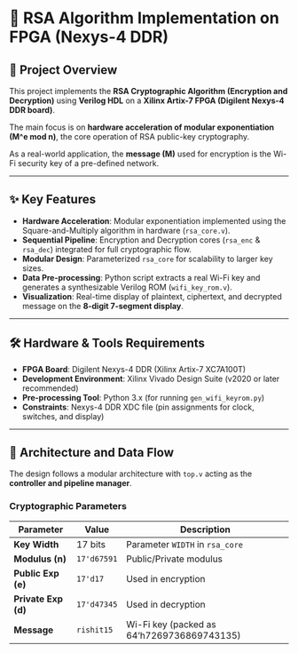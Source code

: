 # 🔐 RSA Algorithm Implementation on FPGA (Nexys-4 DDR)

## 🚀 Project Overview
This project implements the **RSA Cryptographic Algorithm (Encryption and Decryption)** using **Verilog HDL** on a **Xilinx Artix-7 FPGA (Digilent Nexys-4 DDR board)**.  

The main focus is on **hardware acceleration of modular exponentiation (M^e mod n)**, the core operation of RSA public-key cryptography.  

As a real-world application, the **message (M)** used for encryption is the Wi-Fi security key of a pre-defined network.

---

## ✨ Key Features
- **Hardware Acceleration**: Modular exponentiation implemented using the Square-and-Multiply algorithm in hardware (`rsa_core.v`).  
- **Sequential Pipeline**: Encryption and Decryption cores (`rsa_enc` & `rsa_dec`) integrated for full cryptographic flow.  
- **Modular Design**: Parameterized `rsa_core` for scalability to larger key sizes.  
- **Data Pre-processing**: Python script extracts a real Wi-Fi key and generates a synthesizable Verilog ROM (`wifi_key_rom.v`).  
- **Visualization**: Real-time display of plaintext, ciphertext, and decrypted message on the **8-digit 7-segment display**.

---

## 🛠️ Hardware & Tools Requirements
- **FPGA Board**: Digilent Nexys-4 DDR (Xilinx Artix-7 XC7A100T)  
- **Development Environment**: Xilinx Vivado Design Suite (v2020 or later recommended)  
- **Pre-processing Tool**: Python 3.x (for running `gen_wifi_keyrom.py`)  
- **Constraints**: Nexys-4 DDR XDC file (pin assignments for clock, switches, and display)

---

## 🧱 Architecture and Data Flow
The design follows a modular architecture with `top.v` acting as the **controller and pipeline manager**.

### Cryptographic Parameters
| Parameter         | Value                | Description                     |
|-------------------|----------------------|---------------------------------|
| **Key Width**     | 17 bits              | Parameter `WIDTH` in `rsa_core` |
| **Modulus (n)**   | `17'd67591`          | Public/Private modulus          |
| **Public Exp (e)**| `17'd17`             | Used in encryption              |
| **Private Exp (d)**| `17'd47345`          | Used in decryption              |
| **Message**       | `rishit15`           | Wi-Fi key (packed as 64’h7269736869743135) |

